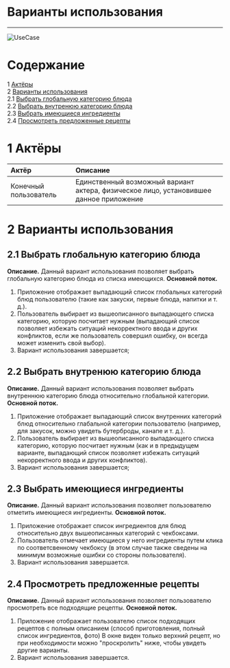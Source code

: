 # Варианты использования
---

![UseCase](https://github.com/Dastyronthuyest/PartyAssistant/blob/master/Documentation/Diagramms/Images/UseCases.png)

# Содержание
1 [Актёры](#1) <br>
2 [Варианты использования](#2) <br>
  2.1 [Выбрать глобальную категорию блюда](#2.1) <br>
  2.2 [Выбрать внутренюю категорию блюда](#2.2) <br>
  2.3 [Выбрать имеющиеся ингредиенты](#2.3) <br>
  2.4 [Просмотреть предложенные рецепты](#2.4) <br>

<a name="1"/>

# 1 Актёры

| Актёр | Описание |
|:--|:--|
| Конечный пользователь | Единственный возможный вариант актера, физическое лицо, установившее данное приложение |

<a name="2"/>

# 2 Варианты использования

<a name="2.1"/>

## 2.1 Выбрать глобальную категорию блюда

**Описание.** Данный вариант использования позволяет выбрать глобальную категорию блюда из списка имеющихся.
**Основной поток.**
1. Приложение отображает выпадающий список глобальных категорий блюд пользователю (такие как закуски, первые блюда, напитки и т. д.).
2. Пользователь выбирает из вышеописанного выпадающего списка категорию, которую посчитает нужным (выпадающий список позволяет избежать ситуаций некорректного ввода и других конфликтов, если же пользователь совершил ошибку, он всегда может изменить свой выбор).
3. Вариант использования завершается;

<a name="2.2"/>

## 2.2 Выбрать внутренюю категорию блюда

**Описание.** Данный вариант использования позволяет выбрать внутреннюю категорию блюда относительно глобальной категории.
**Основной поток.**
1. Приложение отображает выпадающий список внутренних категорий блюд относительно глабальной категории пользователю (например, для закусок, можно увидеть бутерброды, канапе и т. д.).
2. Пользователь выбирает из вышеописанного выпадающего списка категорию, которую посчитает нужным (как и в предыдущем варианте, выпадающий список позволяет избежать ситуаций некорректного ввода и других конфликтов).
3. Вариант использования завершается;

<a name="2.3"/>

## 2.3 Выбрать имеющиеся ингредиенты

**Описание.** Данный вариант использования позволяет пользователю отметить имеющиеся ингредиенты.
**Основной поток.**
1. Приложение отображает список ингредиентов для блюд относительно двух вышеописанных категорий с чекбоксами.
2. Пользователь отмечает имеющиеся у него ингредиенты путем клика по соответсвенному чекбоксу (в этом случае также сведены на минимум возможные ошибки со стороны пользователя).
3. Вариант использования завершается.

<a name="2.4"/>

## 2.4 Просмотреть предложенные рецепты

**Описание.** Данный вариант использования позволяет пользователю просмотреть все подходящие рецепты.
**Основной поток.**
1. Приложение отображает пользователю список подходящих рецептов с полным описанием (способ приготовления, полный список ингредиентов, фото) В окне виден только верхний рецепт, но при необходимости можно "проскролить" ниже, чтобы увидеть другие варианты.
2. Вариант использования завершается.



